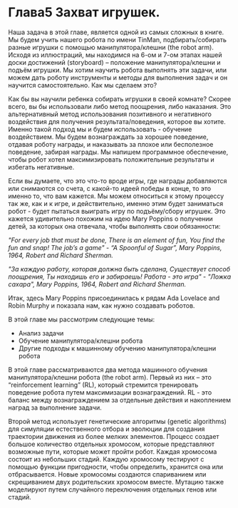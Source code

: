 # Глава5 Захват игрушек.

Наша задача в этой главе, является одной из самых сложных в книге. Мы будем учить нашего робота по имени TinMan, подбирать/собирать разные игрушки с помощью манипулятора/клешни \(the robot arm\). Исходя из иллюстраций, мы находимся на 6-ом и 7-ом этапах нашей доски достижений \(storyboard\) – положение манипулятора/клешни и подъём игрушки. Мы хотим научить робота выполнять эти задачи, или можем дать роботу инструменты и методы для выполнения задач и он научится самостоятельно. Как мы сделаем это?

Как бы вы научили ребенка собирать игрушки в своей комнате? Скорее всего, вы бы использовали либо метод поощрения, либо наказания. Это альтернативный метод использования позитивного и негативного воздействия для получения результата/поведения, которое вы хотите. Именно такой подход мы и будем использовать - обучение воздействием. Мы будем вознаграждать за хорошее поведение, отдавая роботу награды, и наказывать за плохое или бесполезное поведение, забирая награды. Мы напишем программное обеспечение, чтобы робот хотел максимизировать положительные результаты и избегать негативные.

Если вы думаете, что это что-то вроде игры, где награды добавляются или снимаются со счета, с какой-то идеей победы в конце, то это именно то, что вам кажется. Мы можем относиться к этому процессу так же, как и к игре, и действительно, именно этим будет заниматься робот - будет пытаться выиграть игру по подъёму/сбору игрушек. Это кажется удивительно похожим на идею Mary Poppins о получении детей, за которых она отвечала, чтобы выполнять свои обязанности:

_"For every job that must be done,                                                                                                      There is an element of fun,_                                                                                                                            _You find the fun and snap!                                                                                                                            The job’s a game"                                                                                                                                              - “A Spoonful of Sugar”, Mary Poppins, 1964, Robert and Richard Sherman._

_"За каждую работу, которая должна быть сделана,                                                    Существует способ поощрения,                                                                                                         Ты находишь его и забираешь!                                                                                                    Работа - это игра"                                                                                                                                                     - "Ложка сахара", Mary Poppins, 1964, Robert and Richard Sherman._

Итак, здесь Mary Poppins присоединилась к рядам Ada Lovelace and Robin Murphy и показала нам, как нужно создавать роботов.

В этой главе мы рассмотрим следующие темы:                                                         

* Анализ задачи                                                                                                            
* Обучение манипулятора/клешни робота 
* Другие подходы к машинному обучению манипулятора/клешни робота

В этой главе рассматриваются два метода машинного обучения манипулятора/клешни робота \(the robot arm\). Первый из них – это “reinforcement learning” \(RL\), который стремится тренировать поведение робота путем максимизации вознаграждений. RL - это баланс между вознаграждением за отдельные действия и накоплением наград за выполнение задачи.              

Второй метод использует генетические алгоритмы \(genetic algorithms\) для симуляции естественного отбора и эволюции для создания траектории движения из более мелких элементов. Процесс создает большое количество отдельных хромосом, которые представляют возможные пути, которые может пройти робот. Каждая хромосома состоит из небольших стадий. Каждую хромосому тестируют с помощью функции пригодности, чтобы определить, хранится она или отбрасывается. Новые хромосомы создаются спариванием или скрещиванием двух родительских хромосом вместе. Мутацию также моделируют путем случайного переключения отдельных генов или стадий.                                          







